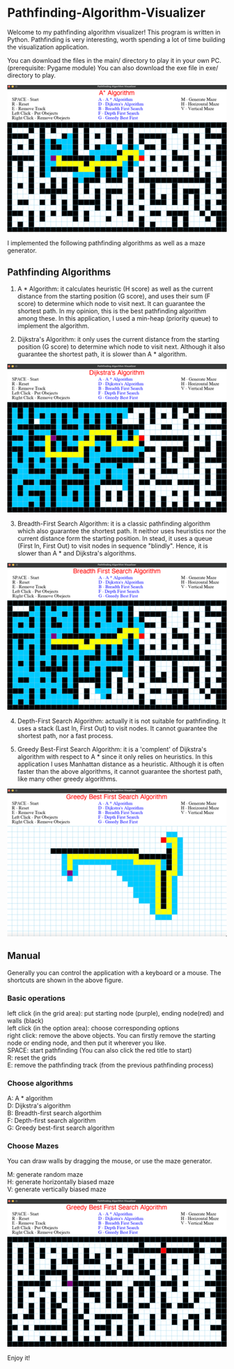 # Pathfinding-Algorithm-Visualizer
Welcome to my pathfinding algorithm visualizer!
This program is written in Python. Pathfinding is very interesting, worth spending a lot of time building the visualization application.   

You can download the files in the main/ directory to play it in your own PC. (prerequisite: Pygame module) You can also download the exe file in exe/ directory to play.

![A star](https://github.com/Albert-Aiqi-Zhang/Pathfinding-Algorithm-Visualizer/blob/main/imgs/Astar.png)

I implemented the following pathfinding algorithms as well as a maze generator.

## Pathfinding Algorithms
1. A * Algorithm: it calculates heuristic (H score) as well as the current distance from the starting position (G score), and uses their sum (F score) to determine which node to visit next. It can guarantee the shortest path. In my opinion, this is the best pathfinding algorithm among these. In this application, I used a min-heap (priority queue) to implement the algorithm.

2. Dijkstra's Algorithm: it only uses the current distance from the starting position (G score) to determine which node to visit next. Although it also guarantee the shortest path, it is slower than A * algorithm.
 
![Dijkstra](https://github.com/Albert-Aiqi-Zhang/Pathfinding-Algorithm-Visualizer/blob/main/imgs/dijkstra.png)

3. Breadth-First Search Algorithm: it is a classic pathfinding algorithm which also guarantee the shortest path. It neithor uses heuristics nor the current distance form the starting position. In stead, it uses a queue (First In, First Out) to visit nodes in sequence "blindly". Hence, it is slower than A * and Dijkstra's algorithms.

![Breath-first search](https://github.com/Albert-Aiqi-Zhang/Pathfinding-Algorithm-Visualizer/blob/main/imgs/breadth_first_search.png)

4. Depth-First Search Algorithm: actually it is not suitable for pathfinding. It uses a stack (Last In, First Out) to visit nodes. It cannot guarantee the shortest path, nor a fast process.

5. Greedy Best-First Search Algorithm: it is a 'complent' of Dijkstra's algorithm with respect to A * since it only relies on heuristics. In this application I uses Manhattan distance as a heuristic. Although it is often faster than the above algorithms, it cannot guarantee the shortest path, like many other greedy algorithms.

![greedy best-first search](https://github.com/Albert-Aiqi-Zhang/Pathfinding-Algorithm-Visualizer/blob/main/imgs/greedy_best_first.png)

## Manual
Generally you can control the application with a keyboard or a mouse. The shortcuts are shown in the above figure.

### Basic operations
left click (in the grid area): put starting node (purple), ending node(red) and walls (black)  
left click (in the option area): choose corresponding options  
right click: remove the above objects. You can firstly remove the starting node or ending node, and then put it wherever you like.  
SPACE: start pathfinding (You can also click the red title to start)  
R: reset the grids  
E: remove the pathfinding track (from the previous pathfinding process)  

### Choose algorithms
A: A * algorithm  
D: Dijkstra's algorithm  
B: Breadth-first search algorthim  
F: Depth-first search algorithm  
G: Greedy best-first search algorithm   

### Choose Mazes
You can draw walls by dragging the mouse, or use the maze generator. 

M: generate random maze  
H: generate horizontally biased maze   
V: generate vertically biased maze  

![maze](https://github.com/Albert-Aiqi-Zhang/Pathfinding-Algorithm-Visualizer/blob/main/imgs/maze.png)

Enjoy it!




